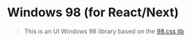 # Windows 98 (for React/Next)

> This is an UI Windows 98 library based on the [98.css lib](https://jdan.github.io/98.css/)
